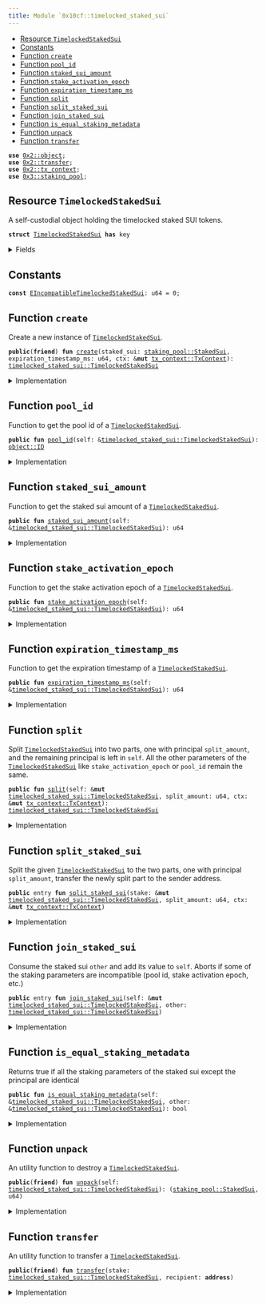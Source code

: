 ```yaml
---
title: Module `0x10cf::timelocked_staked_sui`
---
```




-  [Resource `TimelockedStakedSui`](#0x10cf_timelocked_staked_sui_TimelockedStakedSui)
-  [Constants](#@Constants_0)
-  [Function `create`](#0x10cf_timelocked_staked_sui_create)
-  [Function `pool_id`](#0x10cf_timelocked_staked_sui_pool_id)
-  [Function `staked_sui_amount`](#0x10cf_timelocked_staked_sui_staked_sui_amount)
-  [Function `stake_activation_epoch`](#0x10cf_timelocked_staked_sui_stake_activation_epoch)
-  [Function `expiration_timestamp_ms`](#0x10cf_timelocked_staked_sui_expiration_timestamp_ms)
-  [Function `split`](#0x10cf_timelocked_staked_sui_split)
-  [Function `split_staked_sui`](#0x10cf_timelocked_staked_sui_split_staked_sui)
-  [Function `join_staked_sui`](#0x10cf_timelocked_staked_sui_join_staked_sui)
-  [Function `is_equal_staking_metadata`](#0x10cf_timelocked_staked_sui_is_equal_staking_metadata)
-  [Function `unpack`](#0x10cf_timelocked_staked_sui_unpack)
-  [Function `transfer`](#0x10cf_timelocked_staked_sui_transfer)


<pre><code><b>use</b> <a href="../sui-framework/object.md#0x2_object">0x2::object</a>;
<b>use</b> <a href="../sui-framework/transfer.md#0x2_transfer">0x2::transfer</a>;
<b>use</b> <a href="../sui-framework/tx_context.md#0x2_tx_context">0x2::tx_context</a>;
<b>use</b> <a href="../sui-system/staking_pool.md#0x3_staking_pool">0x3::staking_pool</a>;
</code></pre>



<a name="0x10cf_timelocked_staked_sui_TimelockedStakedSui"></a>

## Resource `TimelockedStakedSui`

A self-custodial object holding the timelocked staked SUI tokens.


<pre><code><b>struct</b> <a href="timelocked_staked_sui.md#0x10cf_timelocked_staked_sui_TimelockedStakedSui">TimelockedStakedSui</a> <b>has</b> key
</code></pre>



<details>
<summary>Fields</summary>


<dl>
<dt>
<code>id: <a href="../sui-framework/object.md#0x2_object_UID">object::UID</a></code>
</dt>
<dd>

</dd>
<dt>
<code>staked_sui: <a href="../sui-system/staking_pool.md#0x3_staking_pool_StakedSui">staking_pool::StakedSui</a></code>
</dt>
<dd>
 A self-custodial object holding the staked SUI tokens.
</dd>
<dt>
<code>expiration_timestamp_ms: u64</code>
</dt>
<dd>
 This is the epoch time stamp of when the lock expires.
</dd>
</dl>


</details>

<a name="@Constants_0"></a>

## Constants


<a name="0x10cf_timelocked_staked_sui_EIncompatibleTimelockedStakedSui"></a>



<pre><code><b>const</b> <a href="timelocked_staked_sui.md#0x10cf_timelocked_staked_sui_EIncompatibleTimelockedStakedSui">EIncompatibleTimelockedStakedSui</a>: u64 = 0;
</code></pre>



<a name="0x10cf_timelocked_staked_sui_create"></a>

## Function `create`

Create a new instance of <code><a href="timelocked_staked_sui.md#0x10cf_timelocked_staked_sui_TimelockedStakedSui">TimelockedStakedSui</a></code>.


<pre><code><b>public</b>(<b>friend</b>) <b>fun</b> <a href="timelocked_staked_sui.md#0x10cf_timelocked_staked_sui_create">create</a>(staked_sui: <a href="../sui-system/staking_pool.md#0x3_staking_pool_StakedSui">staking_pool::StakedSui</a>, expiration_timestamp_ms: u64, ctx: &<b>mut</b> <a href="../sui-framework/tx_context.md#0x2_tx_context_TxContext">tx_context::TxContext</a>): <a href="timelocked_staked_sui.md#0x10cf_timelocked_staked_sui_TimelockedStakedSui">timelocked_staked_sui::TimelockedStakedSui</a>
</code></pre>



<details>
<summary>Implementation</summary>


<pre><code><b>public</b>(package) <b>fun</b> <a href="timelocked_staked_sui.md#0x10cf_timelocked_staked_sui_create">create</a>(
    staked_sui: StakedSui,
    expiration_timestamp_ms: u64,
    ctx: &<b>mut</b> TxContext
): <a href="timelocked_staked_sui.md#0x10cf_timelocked_staked_sui_TimelockedStakedSui">TimelockedStakedSui</a> {
    <a href="timelocked_staked_sui.md#0x10cf_timelocked_staked_sui_TimelockedStakedSui">TimelockedStakedSui</a> {
        id: <a href="../sui-framework/object.md#0x2_object_new">object::new</a>(ctx),
        staked_sui,
        expiration_timestamp_ms
    }
}
</code></pre>



</details>

<a name="0x10cf_timelocked_staked_sui_pool_id"></a>

## Function `pool_id`

Function to get the pool id of a <code><a href="timelocked_staked_sui.md#0x10cf_timelocked_staked_sui_TimelockedStakedSui">TimelockedStakedSui</a></code>.


<pre><code><b>public</b> <b>fun</b> <a href="timelocked_staked_sui.md#0x10cf_timelocked_staked_sui_pool_id">pool_id</a>(self: &<a href="timelocked_staked_sui.md#0x10cf_timelocked_staked_sui_TimelockedStakedSui">timelocked_staked_sui::TimelockedStakedSui</a>): <a href="../sui-framework/object.md#0x2_object_ID">object::ID</a>
</code></pre>



<details>
<summary>Implementation</summary>


<pre><code><b>public</b> <b>fun</b> <a href="timelocked_staked_sui.md#0x10cf_timelocked_staked_sui_pool_id">pool_id</a>(self: &<a href="timelocked_staked_sui.md#0x10cf_timelocked_staked_sui_TimelockedStakedSui">TimelockedStakedSui</a>): ID { self.staked_sui.<a href="timelocked_staked_sui.md#0x10cf_timelocked_staked_sui_pool_id">pool_id</a>() }
</code></pre>



</details>

<a name="0x10cf_timelocked_staked_sui_staked_sui_amount"></a>

## Function `staked_sui_amount`

Function to get the staked sui amount of a <code><a href="timelocked_staked_sui.md#0x10cf_timelocked_staked_sui_TimelockedStakedSui">TimelockedStakedSui</a></code>.


<pre><code><b>public</b> <b>fun</b> <a href="timelocked_staked_sui.md#0x10cf_timelocked_staked_sui_staked_sui_amount">staked_sui_amount</a>(self: &<a href="timelocked_staked_sui.md#0x10cf_timelocked_staked_sui_TimelockedStakedSui">timelocked_staked_sui::TimelockedStakedSui</a>): u64
</code></pre>



<details>
<summary>Implementation</summary>


<pre><code><b>public</b> <b>fun</b> <a href="timelocked_staked_sui.md#0x10cf_timelocked_staked_sui_staked_sui_amount">staked_sui_amount</a>(self: &<a href="timelocked_staked_sui.md#0x10cf_timelocked_staked_sui_TimelockedStakedSui">TimelockedStakedSui</a>): u64 { self.staked_sui.<a href="timelocked_staked_sui.md#0x10cf_timelocked_staked_sui_staked_sui_amount">staked_sui_amount</a>() }
</code></pre>



</details>

<a name="0x10cf_timelocked_staked_sui_stake_activation_epoch"></a>

## Function `stake_activation_epoch`

Function to get the stake activation epoch of a <code><a href="timelocked_staked_sui.md#0x10cf_timelocked_staked_sui_TimelockedStakedSui">TimelockedStakedSui</a></code>.


<pre><code><b>public</b> <b>fun</b> <a href="timelocked_staked_sui.md#0x10cf_timelocked_staked_sui_stake_activation_epoch">stake_activation_epoch</a>(self: &<a href="timelocked_staked_sui.md#0x10cf_timelocked_staked_sui_TimelockedStakedSui">timelocked_staked_sui::TimelockedStakedSui</a>): u64
</code></pre>



<details>
<summary>Implementation</summary>


<pre><code><b>public</b> <b>fun</b> <a href="timelocked_staked_sui.md#0x10cf_timelocked_staked_sui_stake_activation_epoch">stake_activation_epoch</a>(self: &<a href="timelocked_staked_sui.md#0x10cf_timelocked_staked_sui_TimelockedStakedSui">TimelockedStakedSui</a>): u64 {
    self.staked_sui.<a href="timelocked_staked_sui.md#0x10cf_timelocked_staked_sui_stake_activation_epoch">stake_activation_epoch</a>()
}
</code></pre>



</details>

<a name="0x10cf_timelocked_staked_sui_expiration_timestamp_ms"></a>

## Function `expiration_timestamp_ms`

Function to get the expiration timestamp of a <code><a href="timelocked_staked_sui.md#0x10cf_timelocked_staked_sui_TimelockedStakedSui">TimelockedStakedSui</a></code>.


<pre><code><b>public</b> <b>fun</b> <a href="timelocked_staked_sui.md#0x10cf_timelocked_staked_sui_expiration_timestamp_ms">expiration_timestamp_ms</a>(self: &<a href="timelocked_staked_sui.md#0x10cf_timelocked_staked_sui_TimelockedStakedSui">timelocked_staked_sui::TimelockedStakedSui</a>): u64
</code></pre>



<details>
<summary>Implementation</summary>


<pre><code><b>public</b> <b>fun</b> <a href="timelocked_staked_sui.md#0x10cf_timelocked_staked_sui_expiration_timestamp_ms">expiration_timestamp_ms</a>(self: &<a href="timelocked_staked_sui.md#0x10cf_timelocked_staked_sui_TimelockedStakedSui">TimelockedStakedSui</a>): u64 {
    self.expiration_timestamp_ms
}
</code></pre>



</details>

<a name="0x10cf_timelocked_staked_sui_split"></a>

## Function `split`

Split <code><a href="timelocked_staked_sui.md#0x10cf_timelocked_staked_sui_TimelockedStakedSui">TimelockedStakedSui</a></code> into two parts, one with principal <code>split_amount</code>,
and the remaining principal is left in <code>self</code>.
All the other parameters of the <code><a href="timelocked_staked_sui.md#0x10cf_timelocked_staked_sui_TimelockedStakedSui">TimelockedStakedSui</a></code> like <code>stake_activation_epoch</code> or <code>pool_id</code> remain the same.


<pre><code><b>public</b> <b>fun</b> <a href="timelocked_staked_sui.md#0x10cf_timelocked_staked_sui_split">split</a>(self: &<b>mut</b> <a href="timelocked_staked_sui.md#0x10cf_timelocked_staked_sui_TimelockedStakedSui">timelocked_staked_sui::TimelockedStakedSui</a>, split_amount: u64, ctx: &<b>mut</b> <a href="../sui-framework/tx_context.md#0x2_tx_context_TxContext">tx_context::TxContext</a>): <a href="timelocked_staked_sui.md#0x10cf_timelocked_staked_sui_TimelockedStakedSui">timelocked_staked_sui::TimelockedStakedSui</a>
</code></pre>



<details>
<summary>Implementation</summary>


<pre><code><b>public</b> <b>fun</b> <a href="timelocked_staked_sui.md#0x10cf_timelocked_staked_sui_split">split</a>(self: &<b>mut</b> <a href="timelocked_staked_sui.md#0x10cf_timelocked_staked_sui_TimelockedStakedSui">TimelockedStakedSui</a>, split_amount: u64, ctx: &<b>mut</b> TxContext): <a href="timelocked_staked_sui.md#0x10cf_timelocked_staked_sui_TimelockedStakedSui">TimelockedStakedSui</a> {
    <b>let</b> splitted_stake = self.staked_sui.<a href="timelocked_staked_sui.md#0x10cf_timelocked_staked_sui_split">split</a>(split_amount, ctx);

    <a href="timelocked_staked_sui.md#0x10cf_timelocked_staked_sui_TimelockedStakedSui">TimelockedStakedSui</a> {
        id: <a href="../sui-framework/object.md#0x2_object_new">object::new</a>(ctx),
        staked_sui: splitted_stake,
        expiration_timestamp_ms: self.expiration_timestamp_ms,
    }
}
</code></pre>



</details>

<a name="0x10cf_timelocked_staked_sui_split_staked_sui"></a>

## Function `split_staked_sui`

Split the given <code><a href="timelocked_staked_sui.md#0x10cf_timelocked_staked_sui_TimelockedStakedSui">TimelockedStakedSui</a></code> to the two parts, one with principal <code>split_amount</code>,
transfer the newly split part to the sender address.


<pre><code><b>public</b> entry <b>fun</b> <a href="timelocked_staked_sui.md#0x10cf_timelocked_staked_sui_split_staked_sui">split_staked_sui</a>(stake: &<b>mut</b> <a href="timelocked_staked_sui.md#0x10cf_timelocked_staked_sui_TimelockedStakedSui">timelocked_staked_sui::TimelockedStakedSui</a>, split_amount: u64, ctx: &<b>mut</b> <a href="../sui-framework/tx_context.md#0x2_tx_context_TxContext">tx_context::TxContext</a>)
</code></pre>



<details>
<summary>Implementation</summary>


<pre><code><b>public</b> entry <b>fun</b> <a href="timelocked_staked_sui.md#0x10cf_timelocked_staked_sui_split_staked_sui">split_staked_sui</a>(stake: &<b>mut</b> <a href="timelocked_staked_sui.md#0x10cf_timelocked_staked_sui_TimelockedStakedSui">TimelockedStakedSui</a>, split_amount: u64, ctx: &<b>mut</b> TxContext) {
    <a href="../sui-framework/transfer.md#0x2_transfer_transfer">transfer::transfer</a>(<a href="timelocked_staked_sui.md#0x10cf_timelocked_staked_sui_split">split</a>(stake, split_amount, ctx), ctx.sender());
}
</code></pre>



</details>

<a name="0x10cf_timelocked_staked_sui_join_staked_sui"></a>

## Function `join_staked_sui`

Consume the staked sui <code>other</code> and add its value to <code>self</code>.
Aborts if some of the staking parameters are incompatible (pool id, stake activation epoch, etc.)


<pre><code><b>public</b> entry <b>fun</b> <a href="timelocked_staked_sui.md#0x10cf_timelocked_staked_sui_join_staked_sui">join_staked_sui</a>(self: &<b>mut</b> <a href="timelocked_staked_sui.md#0x10cf_timelocked_staked_sui_TimelockedStakedSui">timelocked_staked_sui::TimelockedStakedSui</a>, other: <a href="timelocked_staked_sui.md#0x10cf_timelocked_staked_sui_TimelockedStakedSui">timelocked_staked_sui::TimelockedStakedSui</a>)
</code></pre>



<details>
<summary>Implementation</summary>


<pre><code><b>public</b> entry <b>fun</b> <a href="timelocked_staked_sui.md#0x10cf_timelocked_staked_sui_join_staked_sui">join_staked_sui</a>(self: &<b>mut</b> <a href="timelocked_staked_sui.md#0x10cf_timelocked_staked_sui_TimelockedStakedSui">TimelockedStakedSui</a>, other: <a href="timelocked_staked_sui.md#0x10cf_timelocked_staked_sui_TimelockedStakedSui">TimelockedStakedSui</a>) {
    <b>assert</b>!(self.<a href="timelocked_staked_sui.md#0x10cf_timelocked_staked_sui_is_equal_staking_metadata">is_equal_staking_metadata</a>(&other), <a href="timelocked_staked_sui.md#0x10cf_timelocked_staked_sui_EIncompatibleTimelockedStakedSui">EIncompatibleTimelockedStakedSui</a>);

    <b>let</b> <a href="timelocked_staked_sui.md#0x10cf_timelocked_staked_sui_TimelockedStakedSui">TimelockedStakedSui</a> {
        id,
        staked_sui,
        expiration_timestamp_ms: _,
    } = other;

    id.delete();

    self.staked_sui.join(staked_sui);
}
</code></pre>



</details>

<a name="0x10cf_timelocked_staked_sui_is_equal_staking_metadata"></a>

## Function `is_equal_staking_metadata`

Returns true if all the staking parameters of the staked sui except the principal are identical


<pre><code><b>public</b> <b>fun</b> <a href="timelocked_staked_sui.md#0x10cf_timelocked_staked_sui_is_equal_staking_metadata">is_equal_staking_metadata</a>(self: &<a href="timelocked_staked_sui.md#0x10cf_timelocked_staked_sui_TimelockedStakedSui">timelocked_staked_sui::TimelockedStakedSui</a>, other: &<a href="timelocked_staked_sui.md#0x10cf_timelocked_staked_sui_TimelockedStakedSui">timelocked_staked_sui::TimelockedStakedSui</a>): bool
</code></pre>



<details>
<summary>Implementation</summary>


<pre><code><b>public</b> <b>fun</b> <a href="timelocked_staked_sui.md#0x10cf_timelocked_staked_sui_is_equal_staking_metadata">is_equal_staking_metadata</a>(self: &<a href="timelocked_staked_sui.md#0x10cf_timelocked_staked_sui_TimelockedStakedSui">TimelockedStakedSui</a>, other: &<a href="timelocked_staked_sui.md#0x10cf_timelocked_staked_sui_TimelockedStakedSui">TimelockedStakedSui</a>): bool {
    self.staked_sui.<a href="timelocked_staked_sui.md#0x10cf_timelocked_staked_sui_is_equal_staking_metadata">is_equal_staking_metadata</a>(&other.staked_sui) &&
    (self.expiration_timestamp_ms == other.expiration_timestamp_ms)
}
</code></pre>



</details>

<a name="0x10cf_timelocked_staked_sui_unpack"></a>

## Function `unpack`

An utility function to destroy a <code><a href="timelocked_staked_sui.md#0x10cf_timelocked_staked_sui_TimelockedStakedSui">TimelockedStakedSui</a></code>.


<pre><code><b>public</b>(<b>friend</b>) <b>fun</b> <a href="timelocked_staked_sui.md#0x10cf_timelocked_staked_sui_unpack">unpack</a>(self: <a href="timelocked_staked_sui.md#0x10cf_timelocked_staked_sui_TimelockedStakedSui">timelocked_staked_sui::TimelockedStakedSui</a>): (<a href="../sui-system/staking_pool.md#0x3_staking_pool_StakedSui">staking_pool::StakedSui</a>, u64)
</code></pre>



<details>
<summary>Implementation</summary>


<pre><code><b>public</b>(package) <b>fun</b> <a href="timelocked_staked_sui.md#0x10cf_timelocked_staked_sui_unpack">unpack</a>(self: <a href="timelocked_staked_sui.md#0x10cf_timelocked_staked_sui_TimelockedStakedSui">TimelockedStakedSui</a>): (StakedSui, u64) {
    <b>let</b> <a href="timelocked_staked_sui.md#0x10cf_timelocked_staked_sui_TimelockedStakedSui">TimelockedStakedSui</a> {
        id,
        staked_sui,
        expiration_timestamp_ms,
    } = self;

    <a href="../sui-framework/object.md#0x2_object_delete">object::delete</a>(id);

    (staked_sui, expiration_timestamp_ms)
}
</code></pre>



</details>

<a name="0x10cf_timelocked_staked_sui_transfer"></a>

## Function `transfer`

An utility function to transfer a <code><a href="timelocked_staked_sui.md#0x10cf_timelocked_staked_sui_TimelockedStakedSui">TimelockedStakedSui</a></code>.


<pre><code><b>public</b>(<b>friend</b>) <b>fun</b> <a href="../sui-framework/transfer.md#0x2_transfer">transfer</a>(stake: <a href="timelocked_staked_sui.md#0x10cf_timelocked_staked_sui_TimelockedStakedSui">timelocked_staked_sui::TimelockedStakedSui</a>, recipient: <b>address</b>)
</code></pre>



<details>
<summary>Implementation</summary>


<pre><code><b>public</b>(package) <b>fun</b> <a href="../sui-framework/transfer.md#0x2_transfer">transfer</a>(stake: <a href="timelocked_staked_sui.md#0x10cf_timelocked_staked_sui_TimelockedStakedSui">TimelockedStakedSui</a>, recipient: <b>address</b>) {
    <a href="../sui-framework/transfer.md#0x2_transfer_transfer">transfer::transfer</a>(stake, recipient);
}
</code></pre>



</details>
